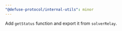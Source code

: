 ```yaml
---
"@defuse-protocol/internal-utils": minor
---
```


Add `getStatus` function and export it from `solverRelay`.

